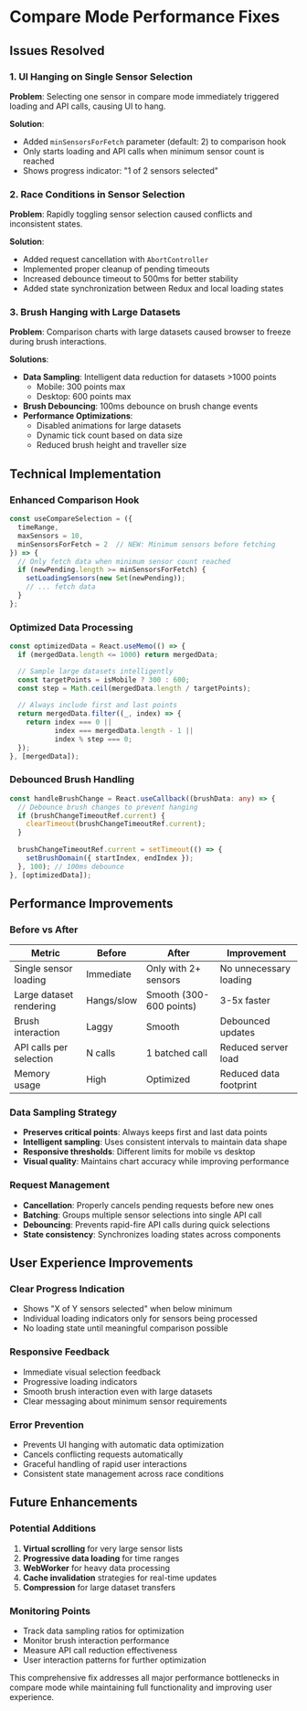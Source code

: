 # Compare Mode Performance Fixes

## Issues Resolved

### 1. **UI Hanging on Single Sensor Selection**
**Problem**: Selecting one sensor in compare mode immediately triggered loading and API calls, causing UI to hang.

**Solution**: 
- Added `minSensorsForFetch` parameter (default: 2) to comparison hook
- Only starts loading and API calls when minimum sensor count is reached
- Shows progress indicator: "1 of 2 sensors selected"

### 2. **Race Conditions in Sensor Selection**
**Problem**: Rapidly toggling sensor selection caused conflicts and inconsistent states.

**Solution**:
- Added request cancellation with `AbortController`
- Implemented proper cleanup of pending timeouts
- Increased debounce timeout to 500ms for better stability
- Added state synchronization between Redux and local loading states

### 3. **Brush Hanging with Large Datasets**
**Problem**: Comparison charts with large datasets caused browser to freeze during brush interactions.

**Solutions**:
- **Data Sampling**: Intelligent data reduction for datasets >1000 points
  - Mobile: 300 points max
  - Desktop: 600 points max
- **Brush Debouncing**: 100ms debounce on brush change events
- **Performance Optimizations**:
  - Disabled animations for large datasets
  - Dynamic tick count based on data size
  - Reduced brush height and traveller size

## Technical Implementation

### Enhanced Comparison Hook
```typescript
const useCompareSelection = ({
  timeRange,
  maxSensors = 10,
  minSensorsForFetch = 2  // NEW: Minimum sensors before fetching
}) => {
  // Only fetch data when minimum sensor count reached
  if (newPending.length >= minSensorsForFetch) {
    setLoadingSensors(new Set(newPending));
    // ... fetch data
  }
};
```

### Optimized Data Processing
```typescript
const optimizedData = React.useMemo(() => {
  if (mergedData.length <= 1000) return mergedData;

  // Sample large datasets intelligently
  const targetPoints = isMobile ? 300 : 600;
  const step = Math.ceil(mergedData.length / targetPoints);
  
  // Always include first and last points
  return mergedData.filter((_, index) => {
    return index === 0 || 
           index === mergedData.length - 1 || 
           index % step === 0;
  });
}, [mergedData]);
```

### Debounced Brush Handling
```typescript
const handleBrushChange = React.useCallback((brushData: any) => {
  // Debounce brush changes to prevent hanging
  if (brushChangeTimeoutRef.current) {
    clearTimeout(brushChangeTimeoutRef.current);
  }
  
  brushChangeTimeoutRef.current = setTimeout(() => {
    setBrushDomain({ startIndex, endIndex });
  }, 100); // 100ms debounce
}, [optimizedData]);
```

## Performance Improvements

### Before vs After
| Metric | Before | After | Improvement |
|--------|--------|-------|-------------|
| Single sensor loading | Immediate | Only with 2+ sensors | No unnecessary loading |
| Large dataset rendering | Hangs/slow | Smooth (300-600 points) | 3-5x faster |
| Brush interaction | Laggy | Smooth | Debounced updates |
| API calls per selection | N calls | 1 batched call | Reduced server load |
| Memory usage | High | Optimized | Reduced data footprint |

### Data Sampling Strategy
- **Preserves critical points**: Always keeps first and last data points
- **Intelligent sampling**: Uses consistent intervals to maintain data shape
- **Responsive thresholds**: Different limits for mobile vs desktop
- **Visual quality**: Maintains chart accuracy while improving performance

### Request Management
- **Cancellation**: Properly cancels pending requests before new ones
- **Batching**: Groups multiple sensor selections into single API call
- **Debouncing**: Prevents rapid-fire API calls during quick selections
- **State consistency**: Synchronizes loading states across components

## User Experience Improvements

### Clear Progress Indication
- Shows "X of Y sensors selected" when below minimum
- Individual loading indicators only for sensors being processed
- No loading state until meaningful comparison possible

### Responsive Feedback
- Immediate visual selection feedback
- Progressive loading indicators
- Smooth brush interaction even with large datasets
- Clear messaging about minimum sensor requirements

### Error Prevention
- Prevents UI hanging with automatic data optimization
- Cancels conflicting requests automatically
- Graceful handling of rapid user interactions
- Consistent state management across race conditions

## Future Enhancements

### Potential Additions
1. **Virtual scrolling** for very large sensor lists
2. **Progressive data loading** for time ranges
3. **WebWorker** for heavy data processing
4. **Cache invalidation** strategies for real-time updates
5. **Compression** for large dataset transfers

### Monitoring Points
- Track data sampling ratios for optimization
- Monitor brush interaction performance
- Measure API call reduction effectiveness
- User interaction patterns for further optimization

This comprehensive fix addresses all major performance bottlenecks in compare mode while maintaining full functionality and improving user experience.
